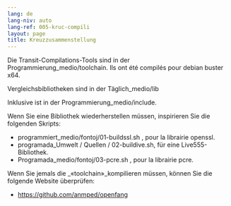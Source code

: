 ```yaml
---
lang: de
lang-niv: auto
lang-ref: 005-kruc-compili
layout: page
title: Kreuzzusammenstellung
---
```



Die Transit-Compilations-Tools sind in der Programmierung_medio/toolchain.
Ils ont été compilés pour debian buster x64.



Vergleichsbibliotheken sind in der Täglich_medio/lib



Inklusive ist in der Programmierung_medio/include.



Wenn Sie eine Bibliothek wiederherstellen müssen, inspirieren Sie die folgenden Skripts:
* programmiert_medio/fontoj/01-buildssl.sh , pour la librairie openssl.
* programada_Umwelt / Quellen / 02-buildive.sh, für eine Live555-Bibliothek.
* Programada_medio/fontoj/03-pcre.sh , pour la librairie pcre.




Wenn Sie jemals die _«toolchain»_kompilieren müssen, können Sie die folgende Website überprüfen:
 * https://github.com/anmped/openfang


